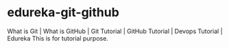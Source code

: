 # edureka-git-github
What is Git | What is GitHub | Git Tutorial | GitHub Tutorial | Devops Tutorial | Edureka
This is for tutorial purpose.
